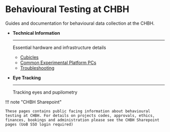 # Behavioural Testing at CHBH

Guides and documentation for behavioural data collection at the CHBH.

<div class="grid cards" markdown>

-   **Technical Information**

    ---

    Essential hardware and infrastructure details

    - [Cubicles](technical/cubicles.md)
    - [Common Experimental Platform PCs](technical/cep.md)
    - [Troubleshooting](technical/troubleshooting.md)

-   **Eye Tracking**

    ---

    Tracking eyes and pupilometry


</div>

!!! note "CHBH Sharepoint"

    These pages contains public facing information about behavioural testing at CHBH. For details on projects codes, approvals, ethics, finances, bookings and administration please see the CHBH Sharepoint pages (UoB SSO login required)
